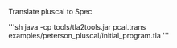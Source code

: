 Translate pluscal to Spec

'''sh
java -cp tools/tla2tools.jar pcal.trans examples/peterson_pluscal/initial_program.tla
'''